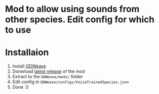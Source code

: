 # Mod to allow using sounds from other species. Edit config for which to use

# Installaion
1. Install [GDWeave](https://github.com/NotNite/GDWeave/)
2. Donwload [latest release](https://github.com/sophiethefox/VoiceTrainedSpecies-Webfishing/releases/latest/download/VoiceTrainedSpecies.zip) of the mod
3. Extract to the `GDWeave/mods/` folder
4. Edit config in `GDWeave/configs/VoiceTrainedSpecies.json`
5. Done :3
